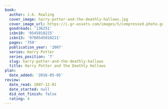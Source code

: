 ```yaml
---
book:
  author: J.K. Rowling
  cover_image: harry-potter-and-the-deathly-hallows.jpg
  cover_image_url: https://i.gr-assets.com/images/S/compressed.photo.goodreads.com/books/1474171184l/136251._SX98_.jpg
  goodreads: '136251'
  isbn10: '0545010225'
  isbn13: '9780545010221'
  pages: '759'
  publication_year: '2007'
  series: Harry Potter
  series_position: '7'
  slug: harry-potter-and-the-deathly-hallows
  title: Harry Potter and the Deathly Hallows
plan:
  date_added: '2016-05-05'
review:
  date_read: 2007-12-01
  date_started: null
  did_not_finish: false
  rating: 4
---
```

